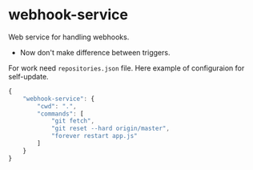 # webhook-service

Web service for handling webhooks.
- Now don't make difference between triggers.

For work need `repositories.json` file. Here example of configuraion for self-update.
```javascript
{
    "webhook-service": {
        "cwd": ".",
        "commands": [
            "git fetch",
            "git reset --hard origin/master",
            "forever restart app.js"
        ]
    }
}
```
